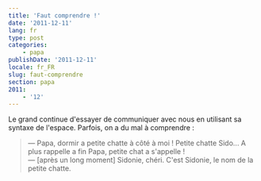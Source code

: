 ```yaml
---
title: 'Faut comprendre !'
date: '2011-12-11'
lang: fr
type: post
categories:
    - papa
publishDate: '2011-12-11'
locale: fr_FR
slug: faut-comprendre
section: papa
2011:
    - '12'
---
```


Le grand continue d'essayer de communiquer avec nous en utilisant sa syntaxe de l'espace. Parfois, on a du mal à comprendre :

> — Papa, dormir a petite chatte à côté à moi ! Petite chatte Sido... A plus rappelle a fin Papa, petite chat a s'appelle !  
> — [après un long moment] Sidonie, chéri. C'est Sidonie, le nom de la petite chatte.
